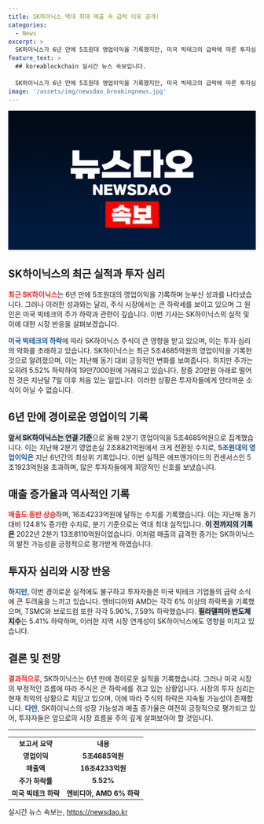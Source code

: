 ```yaml
---
title: SK하이닉스 역대 최대 매출 속 급락 이유 공개!
categories:
  - News
excerpt: >
  SK하이닉스가 6년 만에 5조원대 영업이익을 기록했지만, 미국 빅테크의 급락에 따른 투자심리 악화로 주가는 하락세다. 역대 최대 매출에도 불구하고 주가는 20만원 아래로 떨어졌다. 클릭해 더 알아보세요!
feature_text: >
  ## koreablockchain 실시간 뉴스 속보입니다.

  SK하이닉스가 6년 만에 5조원대 영업이익을 기록했지만, 미국 빅테크의 급락에 따른 투자심리 악화로 주가는 하락세다. 역대 최대 매출에도 불구하고 주가는 20만원 아래로 떨어졌다. 클릭해 더 알아보세요!
image: '/assets/img/newsdao_breakingnews.jpg'
---
```


<p><img src="/assets/img/newsdao_breakingnews.jpg" alt="koreablockchain 속보" /></p>

<h2 data-ke-size="size26">SK하이닉스의 최근 실적과 투자 심리</h2>

<p data-ke-size="size16"><b><span style="color: #ee2323;">최근 SK하이닉스</span></b>는 6년 만에 5조원대의 영업이익을 기록하며 눈부신 성과를 나타냈습니다. 그러나 이러한 성과와는 달리, 주식 시장에서는 큰 하락세를 보이고 있으며 그 원인은 미국 빅테크의 주가 하락과 관련이 깊습니다. 이번 기사는 SK하이닉스의 실적 및 이에 대한 시장 반응을 살펴보겠습니다.</p>

<p data-ke-size="size16"></p>

<p><b><span style="color: #1a5490;">미국 빅테크의 하락</span></b>에 따라 SK하이닉스 주식이 큰 영향을 받고 있으며, 이는 투자 심리의 악화를 초래하고 있습니다. SK하이닉스는 최근 5조4685억원의 영업이익을 기록한 것으로 알려졌으며, 이는 지난해 동기 대비 긍정적인 변화를 보여줍니다. 하지만 주가는 오히려 5.52% 하락하여 19만7000원에 거래되고 있습니다. 장중 20만원 아래로 떨어진 것은 지난달 7일 이후 처음 있는 일입니다. 이러한 상황은 투자자들에게 안타까운 소식이 아닐 수 없습니다. </p>

<p data-ke-size="size16"></p>

<h2 data-ke-size="size26">6년 만에 경이로운 영업이익 기록</h2>

<p><b><span style="background-color: #21538527;">앞서 SK하이닉스는 연결 기준</span></b>으로 올해 2분기 영업이익을 5조4685억원으로 집계했습니다. 이는 지난해 2분기 영업손실 2조8821억원에서 크게 전환된 수치로, <b><span style="color: #1a5490;">5조원대의 영업이익은</span></b> 지난 6년간의 최상위 기록입니다. 이번 실적은 에프앤가이드의 컨센서스인 5조1923억원을 초과하며, 많은 투자자들에게 희망적인 신호를 보냈습니다.</p>

<p data-ke-size="size16"></p>

<h2 data-ke-size="size26">매출 증가율과 역사적인 기록</h2>

<p data-ke-size="size16"><b><span style="color: #ee2323;">매출도 동반 상승</span></b>하며, 16조4233억원에 달하는 수치를 기록했습니다. 이는 지난해 동기 대비 124.8% 증가한 수치로, 분기 기준으로는 역대 최대 실적입니다. <b><span style="background-color: #21538527;">이 전까지의 기록은</span></b> 2022년 2분기 13조8110억원이었습니다. 이처럼 매출의 급격한 증가는 SK하이닉스의 발전 가능성을 긍정적으로 평가받게 하였습니다.</p>

<p data-ke-size="size16"></p>

<h2 data-ke-size="size26">투자자 심리와 시장 반응</h2>

<p data-ke-size="size16"><b><span style="color: #1a5490;">하지만</span></b>, 이번 경이로운 실적에도 불구하고 투자자들은 미국 빅테크 기업들의 급락 소식에 큰 두려움을 느끼고 있습니다. 엔비디아와 AMD는 각각 6% 이상의 하락폭을 기록했으며, TSMC와 브로드컴 또한 각각 5.90%, 7.59% 하락했습니다. <b><span style="background-color: #21538527;">필라델피아 반도체 지수</span></b>는 5.41% 하락하며, 이러한 지역 시장 연계성이 SK하이닉스에도 영향을 미치고 있습니다.</p>

<p data-ke-size="size16"></p>

<h2 data-ke-size="size26">결론 및 전망</h2>

<p data-ke-size="size16"><b><span style="color: #ee2323;">결과적으로</span></b>, SK하이닉스는 6년 만에 경이로운 실적을 기록했습니다. 그러나 미국 시장의 부정적인 흐름에 따라 주식은 큰 하락세를 겪고 있는 상황입니다. 시장의 투자 심리는 현재 최악의 상황으로 치닫고 있으며, 이에 따라 주식의 하락은 지속될 가능성이 존재합니다. <b><span style="color: #1a5490;">다만</span></b>, SK하이닉스의 성장 가능성과 매출 증가율은 여전히 긍정적으로 평가되고 있어, 투자자들은 앞으로의 시장 흐름을 주의 깊게 살펴보아야 할 것입니다.</p>

<p data-ke-size="size16"></p>

<hr>

<table style="width: 100%; border-collapse: collapse;">
  <tr>
    <td style="text-align: center; height: 17px;"><b>보고서 요약</b></td>
    <td style="text-align: center; height: 17px;"><b>내용</b></td>
  </tr>
  <tr>
    <td style="text-align: center; height: 17px;"><b>영업이익</b></td>
    <td style="text-align: center; height: 17px;"><b>5조4685억원</b></td>
  </tr>
  <tr>
    <td style="text-align: center; height: 17px;"><b>매출액</b></td>
    <td style="text-align: center; height: 17px;"><b>16조4233억원</b></td>
  </tr>
  <tr>
    <td style="text-align: center; height: 17px;"><b>주가 하락률</b></td>
    <td style="text-align: center; height: 17px;"><b>5.52%</b></td>
  </tr>
  <tr>
    <td style="text-align: center; height: 17px;"><b>미국 빅테크 하락</b></td>
    <td style="text-align: center; height: 17px;"><b>엔비디아, AMD 6% 하락</b></td>
  </tr>
</table>

<p data-ke-size="size16"></p>
실시간 뉴스 속보는, <a href="https://newsdao.kr" rel="dofollow">https://newsdao.kr</a>


